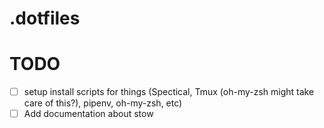 # .dotfiles

# TODO
  - [ ] setup install scripts for things (Spectical, Tmux (oh-my-zsh might take care of this?), pipenv, oh-my-zsh, etc)
  - [ ] Add documentation about stow
